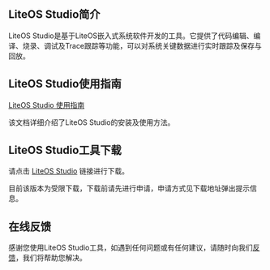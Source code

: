 
<h2 id="LiteOS-Studio简介.md">LiteOS Studio简介</h2>

LiteOS Studio是基于LiteOS嵌入式系统软件开发的工具。它提供了代码编辑、编译、烧录、调试及Trace跟踪等功能，可以对系统关键数据进行实时跟踪及保存与回放。

<h2 id="LiteOS-Studio使用指南.md">LiteOS Studio使用指南</h2>

[LiteOS Studio 使用指南](./doc/LiteOS_Studio_Developer_Guide.md)

该文档详细介绍了LiteOS Studio的安装及使用方法。

<h2>LiteOS Studio工具下载</h2>

请点击 [LiteOS Studio](https://developer.huawei.com/ict/cn/rescenter/CMDA_FIELD_LITE_OS?developlan=Other) 链接进行下载。

目前该版本为受限下载，下载前请先进行申请，申请方式见下载地址弹出提示信息。

<h2 id="在线反馈.md">在线反馈</h2>

感谢您使用LiteOS Studio工具，如遇到任何问题或有任何建议，请随时向我们[反馈](https://github.com/LiteOS/LiteOS_Studio/issues/new)，我们将帮助您解决。

